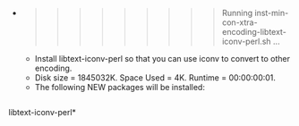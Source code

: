* >>>>>>>>> Running inst-min-con-xtra-encoding-libtext-iconv-perl.sh ...
  * Install libtext-iconv-perl so that you can use iconv to convert to other encoding.
  * Disk size = 1845032K. Space Used = 4K. Runtime = 00:00:00:01.
  * The following NEW packages will be installed:
  ```bash
libtext-iconv-perl*
  ```
